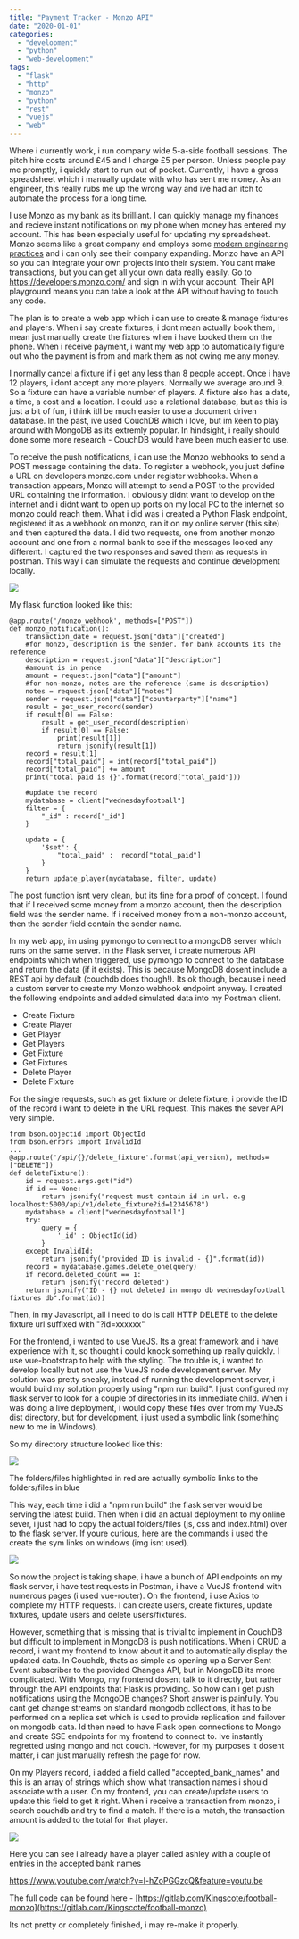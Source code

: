 ```yaml
---
title: "Payment Tracker - Monzo API"
date: "2020-01-01"
categories: 
  - "development"
  - "python"
  - "web-development"
tags: 
  - "flask"
  - "http"
  - "monzo"
  - "python"
  - "rest"
  - "vuejs"
  - "web"
---
```


Where i currently work, i run company wide 5-a-side football sessions. The pitch hire costs around £45 and I charge £5 per person. Unless people pay me promptly, i quickly start to run out of pocket. Currently, I have a gross spreadsheet which i manually update with who has sent me money. As an engineer, this really rubs me up the wrong way and ive had an itch to automate the process for a long time.

I use Monzo as my bank as its brilliant. I can quickly manage my finances and recieve instant notifications on my phone when money has entered my account. This has been especially useful for updating my spreadsheet. Monzo seems like a great company and employs some [modern engineering practices](https://monzo.com/blog/2016/09/19/building-a-modern-bank-backend) and i can only see their company expanding. Monzo have an API so you can integrate your own projects into their system. You cant make transactions, but you can get all your own data really easily. Go to https://developers.monzo.com/ and sign in with your account. Their API playground means you can take a look at the API without having to touch any code.

The plan is to create a web app which i can use to create & manage fixtures and players. When i say create fixtures, i dont mean actually book them, i mean just manually create the fixtures when i have booked them on the phone. When i receive payment, i want my web app to automatically figure out who the payment is from and mark them as not owing me any money.

I normally cancel a fixture if i get any less than 8 people accept. Once i have 12 players, i dont accept any more players. Normally we average around 9. So a fixture can have a variable number of players. A fixture also has a date, a time, a cost and a location. I could use a relational database, but as this is just a bit of fun, i think itll be much easier to use a document driven database. In the past, ive used CouchDB which i love, but im keen to play around with MongoDB as its extremly popular. In hindsight, i really should done some more research - CouchDB would have been much easier to use.

To receive the push notifications, i can use the Monzo webhooks to send a POST message containing the data. To register a webhook, you just define a URL on developers.monzo.com under register webhooks. When a transaction appears, Monzo will attempt to send a POST to the provided URL containing the information. I obviously didnt want to develop on the internet and i didnt want to open up ports on my local PC to the internet so monzo could reach them. What i did was i created a Python Flask endpoint, registered it as a webhook on monzo, ran it on my online server (this site) and then captured the data. I did two requests, one from another monzo account and one from a normal bank to see if the messages looked any different. I captured the two responses and saved them as requests in postman. This way i can simulate the requests and continue development locally.

![](/images/postman_example-1024x435.png)

My flask function looked like this:

```
@app.route('/monzo_webhook', methods=["POST"])
def monzo_notification():
    transaction_date = request.json["data"]["created"]
    #for monzo, description is the sender. for bank accounts its the reference
    description = request.json["data"]["description"]
    #amount is in pence
    amount = request.json["data"]["amount"]
    #for non-monzo, notes are the reference (same is description)
    notes = request.json["data"]["notes"]
    sender = request.json["data"]["counterparty"]["name"]
    result = get_user_record(sender)
    if result[0] == False:
        result = get_user_record(description)
        if result[0] == False:
            print(result[1])
            return jsonify(result[1])
    record = result[1]
    record["total_paid"] = int(record["total_paid"])
    record["total_paid"] += amount
    print("total paid is {}".format(record["total_paid"]))
 
    #update the record
    mydatabase = client["wednesdayfootball"]
    filter = {
        "_id" : record["_id"]
    }
 
    update = {
        '$set': {            
            "total_paid" :  record["total_paid"]
        }
    }
    return update_player(mydatabase, filter, update)
```
The post function isnt very clean, but its fine for a proof of concept. I found that if I received some money from a monzo account, then the description field was the sender name. If i received money from a non-monzo account, then the sender field contain the sender name.

In my web app, im using pymongo to connect to a mongoDB server which runs on the same server. In the Flask server, i create numerous API endpoints which when triggered, use pymongo to connect to the database and return the data (if it exists). This is because MongoDB dosent include a REST api by default (couchdb does though!). Its ok though, because i need a custom server to create my Monzo webhook endpoint anyway. I created the following endpoints and added simulated data into my Postman client.

- Create Fixture
- Create Player
- Get Player
- Get Players
- Get Fixture
- Get Fixtures
- Delete Player
- Delete Fixture

For the single requests, such as get fixture or delete fixture, i provide the ID of the record i want to delete in the URL request. This makes the sever API very simple.

```
from bson.objectid import ObjectId
from bson.errors import InvalidId
...
@app.route('/api/{}/delete_fixture'.format(api_version), methods=["DELETE"])
def deleteFixture():
    id = request.args.get("id")
    if id == None:
        return jsonify("request must contain id in url. e.g localhost:5000/api/v1/delete_fixture?id=12345678")
    mydatabase = client["wednesdayfootball"]
    try:   
        query = {
            '_id' : ObjectId(id)
        }
    except InvalidId:
        return jsonify("provided ID is invalid - {}".format(id))
    record = mydatabase.games.delete_one(query)
    if record.deleted_count == 1:
        return jsonify("record deleted")
    return jsonify("ID - {} not deleted in mongo db wednesdayfootball fixtures db".format(id))
```

Then, in my Javascript, all i need to do is call HTTP DELETE to the delete fixture url suffixed with "?id=xxxxxx"

For the frontend, i wanted to use VueJS. Its a great framework and i have experience with it, so thought i could knock something up really quickly. I use vue-bootstrap to help with the styling. The trouble is, i wanted to develop locally but not use the VueJS node development server. My solution was pretty sneaky, instead of running the development server, i would build my solution properly using "npm run build". I just configured my flask server to look for a couple of directories in its immediate child. When i was doing a live deployment, i would copy these files over from my VueJS dist directory, but for development, i just used a symbolic link (something new to me in Windows).

So my directory structure looked like this:

![](/images/symbolic-links.png)

The folders/files highlighted in red are actually symbolic links to the folders/files in blue

This way, each time i did a "npm run build" the flask server would be serving the latest build. Then when i did an actual deployment to my online sever, i just had to copy the actual folders/files (js, css and index.html) over to the flask server. If youre curious, here are the commands i used the create the sym links on windows (img isnt used).

![](/images/symbolic-links-screenshot-1.png)

So now the project is taking shape, i have a bunch of API endpoints on my flask server, i have test requests in Postman, i have a VueJS frontend with numerous pages (i used vue-router). On the frontend, i use Axios to complete my HTTP requests. I can create users, create fixtures, update fixtures, update users and delete users/fixtures.

However, something that is missing that is trivial to implement in CouchDB but difficult to implement in MongoDB is push notifications. When i CRUD a record, i want my frontend to know about it and to automatically display the updated data. In Couchdb, thats as simple as opening up a Server Sent Event subscriber to the provided Changes API, but in MongoDB its more complicated. With Mongo, my frontend dosent talk to it directly, but rather through the API endpoints that Flask is providing. So how can i get push notifications using the MongoDB changes? Short answer is painfully. You cant get change streams on standard mongodb collections, it has to be performed on a replica set which is used to provide replication and failover on mongodb data. Id then need to have Flask open connections to Mongo and create SSE endpoints for my frontend to connect to. Ive instantly regretted using mongo and not couch. However, for my purposes it dosent matter, i can just manually refresh the page for now.

On my Players record, i added a field called "accepted\_bank\_names" and this is an array of strings which show what transaction names i should associate with a user. On my frontend, you can create/update users to update this field to get it right. When i receive a transaction from monzo, i search couchdb and try to find a match. If there is a match, the transaction amount is added to the total for that player.

![](/images/create_player.png)

Here you can see i already have a player called ashley with a couple of entries in the accepted bank names

https://www.youtube.com/watch?v=I-hZoPGGzcQ&feature=youtu.be

The full code can be found here - [https://gitlab.com/Kingscote/football-monzo](https://gitlab.com/Kingscote/football-monzo)

Its not pretty or completely finished, i may re-make it properly.
